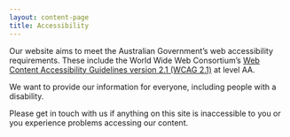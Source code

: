 ```yaml
---
layout: content-page
title: Accessibility
---
```

<p>Our website aims to meet the Australian Government’s web accessibility requirements. These include the World Wide Web Consortium’s <a href="http://www.w3.org/TR/WCAG21/">Web Content Accessibility Guidelines version 2.1 (WCAG 2.1)</a> at level AA.</p> <p>We want to provide our information for everyone, including people with a disability.</p> <p>Please get in touch with us if anything on this site is inaccessible to you or you experience problems accessing our content.</p>